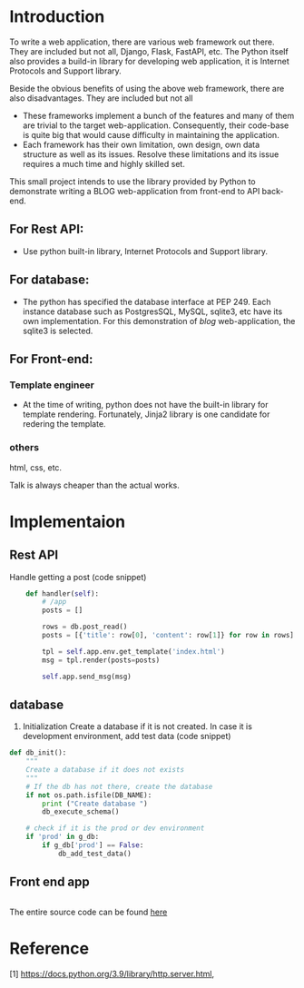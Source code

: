 # Introduction
To write a web application, there are various web framework out there. 
They are included but not all, Django, Flask, FastAPI, etc. The Python itself also 
provides a build-in library for developing web application, it is Internet
Protocols and Support library.

Beside the obvious benefits of using the above web framework, there are also disadvantages.
They are included but not all
+ These frameworks implement a bunch of the features and many of them are trivial to the target 
web-application. Consequently, their code-base is quite big that would cause difficulty
in maintaining the application.
+ Each framework has their own limitation, own design, own data structure as well as its issues. Resolve these limitations and its issue
requires a much time and highly skilled set.

This small project intends to use the library provided by Python to demonstrate
writing a BLOG web-application from front-end to API back-end.

## For Rest API:
+ Use python built-in library, Internet Protocols and Support library.

## For database:
+ The python has specified the database interface at PEP 249. Each instance
database such as PostgresSQL, MySQL, sqlite3, etc have its own implementation.
For this demonstration of *blog* web-application, the sqlite3 is selected.

## For Front-end:
### Template engineer
+ At the time of writing, python does not have the built-in library for template rendering.
Fortunately, Jinja2 library is one candidate for redering the template.

### others
html, css, etc. 

Talk is always cheaper than the actual works.

# Implementaion
## Rest API
Handle getting a post (code snippet)
``` python
    def handler(self):
        # /app
        posts = []

        rows = db.post_read()
        posts = [{'title': row[0], 'content': row[1]} for row in rows]

        tpl = self.app.env.get_template('index.html')
        msg = tpl.render(posts=posts)

        self.app.send_msg(msg)
```

## database
1. Initialization
Create a database if it is not created.
In case it is development environment, add test data (code snippet)
``` python
def db_init():
    """
    Create a database if it does not exists
    """
    # If the db has not there, create the database
    if not os.path.isfile(DB_NAME):
        print ("Create database ")
        db_execute_schema()

    # check if it is the prod or dev environment
    if 'prod' in g_db:
        if g_db['prod'] == False:
            db_add_test_data()
```

## Front end app
```python

```




The entire source code can be found [here](https://github.com/avble/py-demo-blog)

# Reference
[1] https://docs.python.org/3.9/library/http.server.html, 
